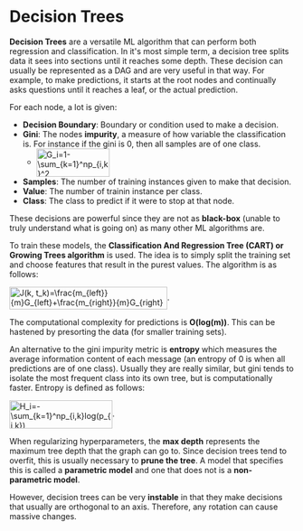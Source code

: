 # Decision Trees

**Decision Trees** are a versatile ML algorithm that can perform both regression and classification.  In it's most simple term, a decision tree splits data it sees into sections until it reaches some depth.  These decision can usually be represented as a DAG and are very useful in that way.  For example, to make predictions, it starts at the root nodes and continually asks questions until it reaches a leaf, or the actual prediction.

For each node, a lot is given:
- **Decision Boundary**: Boundary or condition used to make a decision.
- **Gini**: The nodes **impurity**, a measure of how variable the classification is.  For instance if the gini is 0, then all samples are of one class.
    - <img src="https://bit.ly/2YnbC4x" align="center" border="0" alt="G_i=1-\sum_{k=1}^np_{i,k}^2" width="129" height="50" />
- **Samples**: The number of training instances given to make that decision.
- **Value**: The number of trainin instance per class.
- **Class**: The class to predict if it were to stop at that node.

These decisions are powerful since they are not as **black-box** (unable to truly understand what is going on) as many other ML algorithms are.

To train these models, the **Classification And Regression Tree (CART) or Growing Trees algorithm** is used.  The idea is to simply split the training set and choose features that result in the purest values.  The algorithm is as follows:

<img src="https://bit.ly/3fbYupF" align="center" border="0" alt="J(k, t_k)=\frac{m_{left}}{m}G_{left}+\frac{m_{right}}{m}G_{right}" width="279" height="40" />.

The computational complexity for predictions is **O(log(m))**.  This can be hastened by presorting the data (for smaller training sets).

An alternative to the gini impurity metric is **entropy** which measures the average information content of each message (an entropy of 0 is when all predictions are of one class).  Usually they are really similar, but gini tends to isolate the most frequent class into its own tree, but is computationally faster.  Entropy is defined as follows:

<img src="https://bit.ly/2YkVgcA" align="center" border="0" alt="H_i=-\sum_{k=1}^np_{i,k}log(p_{i,k})" width="182" height="50" />.

When regularizing hyperparameters, the **max depth** represents the maximum tree depth that the graph can go to.  Since decision trees tend to overfit, this is usually necessary to **prune the tree**.  A model that specifies this is called a **parametric model** and one that does not is a **non-parametric model**.

However, decision trees can be very **instable** in that they make decisions that usually are orthogonal to an axis.  Therefore, any rotation can cause massive changes.
